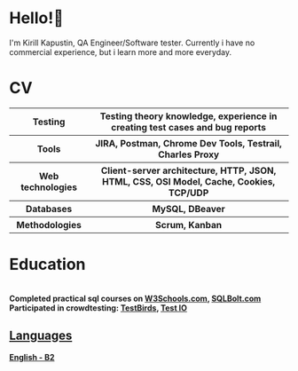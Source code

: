 # Hello!:hugs:

I'm Kirill Kapustin, QA Engineer/Software tester. Currently i have no commercial experience, but i learn more and more everyday.


<h1>CV</h1>
<table>
    <tr>
        <th>Testing</th>
        <th>Testing theory knowledge, experience in creating test cases and bug reports</th>
    </tr>
    <tr>
        <th>Tools</th>
        <th>JIRA, Postman, Chrome Dev Tools, Testrail, Charles Proxy</th>
    </tr>
    <tr>
        <th>Web technologies</th>
        <th>Client-server architecture, HTTP, JSON, HTML, CSS, OSI Model, Cache, Cookies, TCP/UDP</th>  
    </tr> 
    <tr>
        <th>Databases</th>
        <th>MySQL, DBeaver</th>
    </tr> 
    <tr>
        <th>Methodologies</th>
        <th>Scrum, Kanban</th>
    </tr>
</table>
<h1>Education</h1>
<br /><b>Completed practical sql courses on <a href="https://www.w3schools.com/sql/default.asp" target="_blank">W3Schools.com</a>, <a href="https://sqlbolt.com/" target="_blank">SQLBolt.com</a></b><br />
<b>Participated in crowdtesting: <a href="https://www.testbirds.com/en/" target="_blank">TestBirds</a>, <a href="https://test.io/" target="_blank">Test IO</b> 
<h2>Languages</h2>
    <b>English - B2</b>



<!--
**Golf2GTI/Golf2GTI** is a ✨ _special_ ✨ repository because its `README.md` (this file) appears on your GitHub profile.

Here are some ideas to get you started:

- 🔭 I’m currently working on ...
- 🌱 I’m currently learning ...
- 👯 I’m looking to collaborate on ...
- 🤔 I’m looking for help with ...
- 💬 Ask me about ...
- 📫 How to reach me: ...
- 😄 Pronouns: ...
- ⚡ Fun fact: ...
-->
